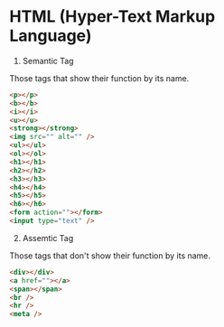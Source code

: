 # HTML (Hyper-Text Markup Language)

1. Semantic Tag

Those tags that show their function by its name.

```html
<p></p>
<b></b>
<i></i>
<u></u>
<strong></strong>
<img src="" alt="" />
<ul></ul>
<ol></ol>
<h1></h1>
<h2></h2>
<h3></h3>
<h4></h4>
<h5></h5>
<h6></h6>
<form action=""></form>
<input type="text" />
```

2. Assemtic Tag

Those tags that don't show their function by its name.

```html
<div></div>
<a href=""></a>
<span></span>
<br />
<hr />
<meta />
```
